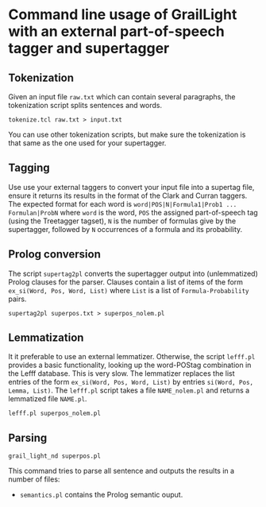 # Command line usage of GrailLight with an external part-of-speech tagger and supertagger

## Tokenization

Given an input file `raw.txt` which can contain several paragraphs, the tokenization script splits sentences and words.

```
tokenize.tcl raw.txt > input.txt
```

You can use other tokenization scripts, but make sure the tokenization is that same as the one used for your supertagger.

## Tagging

Use use your external taggers to convert your input file into a supertag file, ensure it returns its results in the format of the Clark and Curran taggers.
The expected format for each word is `word|POS|N|Formula1|Prob1 ... Formulan|ProbN` where `word` is the word, `POS` the assigned part-of-speech tag (using the Treetagger tagset), `N` is the number of formulas give
by the supertagger, followed by `N` occurrences of a formula and its probability.

## Prolog conversion

The script `supertag2pl` converts the supertagger output into (unlemmatized) Prolog clauses for the parser. 
Clauses contain a list of items of the form `ex_si(Word, Pos, Word, List)` where `List` is a list of `Formula-Probability` pairs.

```
supertag2pl superpos.txt > superpos_nolem.pl
```

## Lemmatization

It it preferable to use an external lemmatizer. Otherwise, the script `lefff.pl` provides a basic functionality, looking up the word-POStag combination in the Lefff database. This is very slow.
The lemmatizer replaces the list entries of the form `ex_si(Word, Pos, Word, List)` by entries `si(Word, Pos, Lemma, List)`.
The `lefff.pl` script takes a file `NAME_nolem.pl` and returns a lemmatized file `NAME.pl`.

```
lefff.pl superpos_nolem.pl
```

## Parsing

```
grail_light_nd superpos.pl
```

This command tries to parse all sentence and outputs the results in a number of files:
- `semantics.pl` contains the Prolog semantic ouput.

